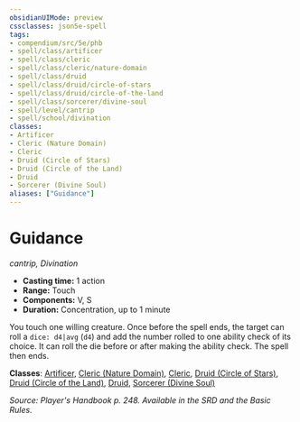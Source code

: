 ```yaml
---
obsidianUIMode: preview
cssclasses: json5e-spell
tags:
- compendium/src/5e/phb
- spell/class/artificer
- spell/class/cleric
- spell/class/cleric/nature-domain
- spell/class/druid
- spell/class/druid/circle-of-stars
- spell/class/druid/circle-of-the-land
- spell/class/sorcerer/divine-soul
- spell/level/cantrip
- spell/school/divination
classes:
- Artificer
- Cleric (Nature Domain)
- Cleric
- Druid (Circle of Stars)
- Druid (Circle of the Land)
- Druid
- Sorcerer (Divine Soul)
aliases: ["Guidance"]
---
```

# Guidance
*cantrip, Divination*  

- **Casting time:** 1 action
- **Range:** Touch
- **Components:** V, S
- **Duration:** Concentration, up to 1 minute

You touch one willing creature. Once before the spell ends, the target can roll a `dice: d4|avg` (`d4`) and add the number rolled to one ability check of its choice. It can roll the die before or after making the ability check. The spell then ends.

**Classes**: [Artificer](4-Resources/Compendium/classes/artificer-tce.md), [Cleric (Nature Domain)](4-Resources/Compendium/classes/cleric-nature-domain.md), [Cleric](4-Resources/Compendium/classes/cleric.md), [Druid (Circle of Stars)](4-Resources/Compendium/classes/druid-circle-of-stars-tce.md), [Druid (Circle of the Land)](4-Resources/Compendium/classes/druid-circle-of-the-land.md), [Druid](4-Resources/Compendium/classes/druid.md), [Sorcerer (Divine Soul)](4-Resources/Compendium/classes/sorcerer-divine-soul-xge.md)

*Source: Player's Handbook p. 248. Available in the SRD and the Basic Rules.*